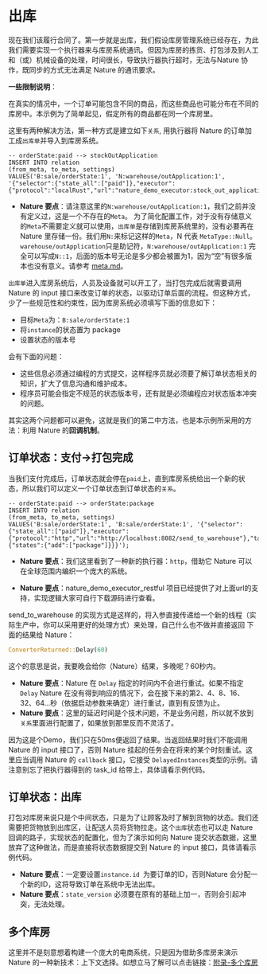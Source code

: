 # 出库

现在我们该履行合同了。第一步就是出库，我们假设库房管理系统已经存在，为此我们需要实现一个执行器来与库房系统通讯。但因为库房的拣货、打包涉及到人工和（或）机械设备的处理，时间很长，导致执行器执行超时，无法与Nature 协作，既同步的方式无法满足 Nature 的通讯要求。

**一些限制说明**：

在真实的情况中，一个订单可能包含不同的商品，而这些商品也可能分布在不同的库房中。本示例为了简单起见，假定所有的商品都在同一个库房里。

这里有两种解决方法，第一种方式是建立如下`关系`, 用执行器将 Nature 的订单加工成`出库单`并导入到库房系统。

```mysql
-- orderState:paid --> stockOutApplication
INSERT INTO relation
(from_meta, to_meta, settings)
VALUES('B:sale/orderState:1', 'N:warehouse/outApplication:1', '{"selector":{"state_all":["paid"]},"executor":{"protocol":"localRust","url":"nature_demo_executor:stock_out_application"}}');
```

- **Nature 要点**：请注意这里的`N:warehouse/outApplication:1`，我们之前并没有定义过，这是一个不存在的`Meta`。 为了简化配置工作，对于没有存储意义的`Meta`不需要定义就可以使用，`出库单`是存储到库房系统里的，没有必要再在 Nature 里存储一份。我们用`N:`来标记这样的`Meta`，N 代表 `MetaType::Null`。`warehouse/outApplication`只是助记符，`N:warehouse/outApplication:1` 完全可以写成`N::1`，后面的版本号无论是多少都会被置为1，因为“空”有很多版本也没有意义。请参考 [meta.md](https://github.com/llxxbb/Nature/blob/master/doc/ZH/help/meta.md)。

`出库单`进入库房系统后，人员及设备就可以开工了，当打包完成后就需要调用 Nature 的 input 接口来改变订单的状态，以驱动订单后面的流程。但这种方式，少了一些规范性和约束性，因为库房系统必须填写下面的信息如下：

- 目标`Meta`为：`B:sale/orderState:1`
- 将`instance`的状态置为 package 
- 设置状态的版本号

会有下面的问题：

- 这些信息必须通过编程的方式提交，这样程序员就必须要了解订单状态相关的知识，扩大了信息沟通和维护成本。
- 程序员可能会指定不规范的状态版本号，还有就是必须编程应对状态版本冲突的问题。

其实这两个问题都可以避免，这就是我们的第二中方法，也是本示例所采用的方法：利用 Nature 的**回调机制**。

## 订单状态：支付->打包完成

当我们支付完成后，订单状态就会停在`paid`上，直到库房系统给出一个新的状态，所以我们可以定义一个订单状态到订单状态的`关系`。

```mysql
-- orderState:paid --> orderState:package
INSERT INTO relation
(from_meta, to_meta, settings)
VALUES('B:sale/orderState:1', 'B:sale/orderState:1', '{"selector":{"state_all":["paid"]},"executor":{"protocol":"http","url":"http://localhost:8082/send_to_warehouse"},"target":{"states":{"add":["package"]}}}');
```

- **Nature 要点**：我们这里看到了一种新的执行器：`http`，借助它 Nature 可以在全球范围内编织一个庞大的系统。

- **Nature 要点**：nature_demo_executor_restful 项目已经提供了对上面url的支持，实现逻辑大家可自行下载源码进行查看。

send_to_warehouse 的实现方式是这样的，将入参直接传递给一个新的线程（实际生产中，你可以采用更好的处理方式）来处理，自己什么也不做并直接返回 下面的结果给 Nature：

```rust
ConverterReturned::Delay(60)
```

这个的意思是说，我要晚会给你（Nature）结果，多晚呢？60秒内。

- **Nature 要点**：Nature 在 `Delay` 指定的时间内不会进行重试。如果不指定 `Delay` Nature 在没有得到响应的情况下，会在接下来的第2、4、8、16、32、64...秒（依据启动参数来确定）进行重试，直到有反馈为止。
- **Nature 要点**：这里的延迟时间是个技术问题，不是业务问题，所以就不放到`关系`里面进行配置了，如果放到那里反而不灵活了。

因为这是个Demo，我们只在50ms便返回了结果。当返回结果时我们不能调用 Nature 的 input 接口了，否则 Nature 挂起的任务会在将来的某个时刻重试。这里应当调用 Nature 的 `callback` 接口，它接受 `DelayedInstances`类型的示例。请注意别忘了把执行器得到的 task_id 给带上，具体请看示例代码。

## 订单状态：出库

打包对库房来说只是个中间状态，只是为了让顾客及时了解到货物的状态。我们还需要把货物放到出库区，让配送人员将货物拉走。这个`出库`状态也可以走 Nature 回调的路子，实现状态的配置化，但为了演示如何向 Nature 提交状态数据，这里放弃了这种做法，而是直接将状态数据提交到 Nature 的 input 接口，具体请看示例代码。

- **Nature 要点**：一定要设置`instance.id `为要订单的ID，否则Nature 会分配一个新的ID，这将导致订单在系统中无法出库。
- **Nature 要点**：`state_version` 必须要在原有的基础上加一，否则会引起冲突，无法处理。

## 多个库房

这里并不是刻意想着构建一个庞大的电商系统，只是因为借助多库房来演示 Nature 的一种新技术：上下文选择。如想立马了解可以点击链接：[附录-多个库房](doc/ZH/emall/emall-appendix-multi-warehouse.md)



